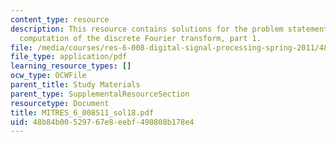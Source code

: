 ```yaml
---
content_type: resource
description: This resource contains solutions for the problem statements related to
  computation of the discrete Fourier transform, part 1.
file: /media/courses/res-6-008-digital-signal-processing-spring-2011/48b84b00529767e8eebf490808b178e4_MITRES_6_008S11_sol18.pdf
file_type: application/pdf
learning_resource_types: []
ocw_type: OCWFile
parent_title: Study Materials
parent_type: SupplementalResourceSection
resourcetype: Document
title: MITRES_6_008S11_sol18.pdf
uid: 48b84b00-5297-67e8-eebf-490808b178e4
---
```

